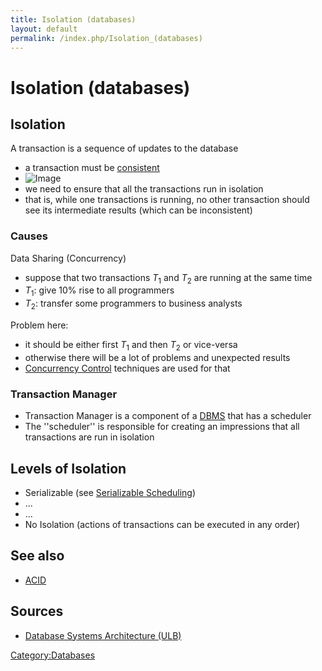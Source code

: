 ```yaml
---
title: Isolation (databases)
layout: default
permalink: /index.php/Isolation_(databases)
---
```


# Isolation (databases)

## Isolation
A transaction is a sequence of updates to the database 
- a transaction must be [consistent](Consistency_(databases))
- <img src="https://raw.github.com/alexeygrigorev/wiki-figures/master/ulb/dbsa/transaction-consistency.png" alt="Image">
- we need to ensure that all the transactions run in isolation
- that is, while one transactions is running, no other transaction should see its intermediate results (which can be inconsistent)


### Causes
Data Sharing (Concurrency)
- suppose that two transactions $T_1$ and $T_2$ are running at the same time
- $T_1$: give 10% rise to all programmers 
- $T_2$: transfer some programmers to business analysts 

Problem here:
- it should be either first $T_1$ and then $T_2$ or vice-versa
- otherwise there will be a lot of problems and unexpected results 
- [Concurrency Control](Concurrency_Control) techniques are used for that

### Transaction Manager
- Transaction Manager is a component of a [DBMS](Database) that has a scheduler
- The ''scheduler'' is responsible for creating an impressions that all transactions are run in isolation


## Levels of Isolation
- Serializable (see [Serializable Scheduling](Serializable_Scheduling))
- ...
- ...
- No Isolation (actions of transactions can be executed in any order)


## See also
- [ACID](ACID)

## Sources
- [Database Systems Architecture (ULB)](Database_Systems_Architecture_(ULB))

[Category:Databases](Category_Databases)